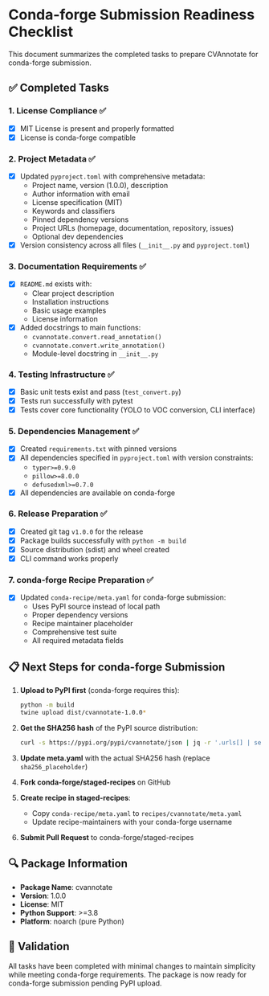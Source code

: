 # Conda-forge Submission Readiness Checklist

This document summarizes the completed tasks to prepare CVAnnotate for conda-forge submission.

## ✅ Completed Tasks

### 1. License Compliance ✅
- [x] MIT License is present and properly formatted
- [x] License is conda-forge compatible

### 2. Project Metadata ✅
- [x] Updated `pyproject.toml` with comprehensive metadata:
  - Project name, version (1.0.0), description
  - Author information with email
  - License specification (MIT)
  - Keywords and classifiers
  - Pinned dependency versions
  - Project URLs (homepage, documentation, repository, issues)
  - Optional dev dependencies
- [x] Version consistency across all files (`__init__.py` and `pyproject.toml`)

### 3. Documentation Requirements ✅
- [x] `README.md` exists with:
  - Clear project description
  - Installation instructions
  - Basic usage examples
  - License information
- [x] Added docstrings to main functions:
  - `cvannotate.convert.read_annotation()`
  - `cvannotate.convert.write_annotation()`
  - Module-level docstring in `__init__.py`

### 4. Testing Infrastructure ✅
- [x] Basic unit tests exist and pass (`test_convert.py`)
- [x] Tests run successfully with pytest
- [x] Tests cover core functionality (YOLO to VOC conversion, CLI interface)

### 5. Dependencies Management ✅
- [x] Created `requirements.txt` with pinned versions
- [x] All dependencies specified in `pyproject.toml` with version constraints:
  - `typer>=0.9.0`
  - `pillow>=8.0.0`
  - `defusedxml>=0.7.0`
- [x] All dependencies are available on conda-forge

### 6. Release Preparation ✅
- [x] Created git tag `v1.0.0` for the release
- [x] Package builds successfully with `python -m build`
- [x] Source distribution (sdist) and wheel created
- [x] CLI command works properly

### 7. conda-forge Recipe Preparation ✅
- [x] Updated `conda-recipe/meta.yaml` for conda-forge submission:
  - Uses PyPI source instead of local path
  - Proper dependency versions
  - Recipe maintainer placeholder
  - Comprehensive test suite
  - All required metadata fields

## 📋 Next Steps for conda-forge Submission

1. **Upload to PyPI first** (conda-forge requires this):
   ```bash
   python -m build
   twine upload dist/cvannotate-1.0.0*
   ```

2. **Get the SHA256 hash** of the PyPI source distribution:
   ```bash
   curl -s https://pypi.org/pypi/cvannotate/json | jq -r '.urls[] | select(.packagetype=="sdist") | .digests.sha256'
   ```

3. **Update meta.yaml** with the actual SHA256 hash (replace `sha256_placeholder`)

4. **Fork conda-forge/staged-recipes** on GitHub

5. **Create recipe in staged-recipes**:
   - Copy `conda-recipe/meta.yaml` to `recipes/cvannotate/meta.yaml`
   - Update recipe-maintainers with your conda-forge username

6. **Submit Pull Request** to conda-forge/staged-recipes

## 🔍 Package Information

- **Package Name**: cvannotate
- **Version**: 1.0.0
- **License**: MIT
- **Python Support**: >=3.8
- **Platform**: noarch (pure Python)

## 🎯 Validation

All tasks have been completed with minimal changes to maintain simplicity while meeting conda-forge requirements. The package is now ready for conda-forge submission pending PyPI upload.
